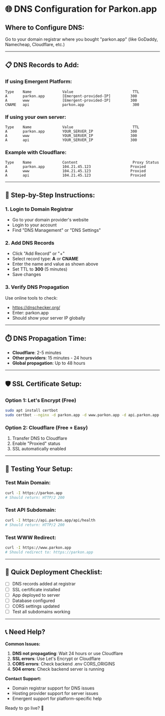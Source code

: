 # 🌐 DNS Configuration for Parkon.app

## Where to Configure DNS:
Go to your domain registrar where you bought "parkon.app" (like GoDaddy, Namecheap, Cloudflare, etc.)

---

## 📋 DNS Records to Add:

### If using Emergent Platform:
```
Type    Name              Value                           TTL
A       parkon.app        [Emergent-provided-IP]         300
A       www               [Emergent-provided-IP]         300
CNAME   api               parkon.app                      300
```

### If using your own server:
```
Type    Name              Value                           TTL
A       parkon.app        YOUR_SERVER_IP                 300
A       www               YOUR_SERVER_IP                 300
A       api               YOUR_SERVER_IP                 300
```

### Example with Cloudflare:
```
Type    Name              Content                         Proxy Status
A       parkon.app        104.21.45.123                  Proxied
A       www               104.21.45.123                  Proxied
A       api               104.21.45.123                  Proxied
```

---

## 🔧 Step-by-Step Instructions:

### 1. Login to Domain Registrar
- Go to your domain provider's website
- Login to your account
- Find "DNS Management" or "DNS Settings"

### 2. Add DNS Records
- Click "Add Record" or "+"
- Select record type: **A** or **CNAME**
- Enter the name and value as shown above
- Set TTL to **300** (5 minutes)
- Save changes

### 3. Verify DNS Propagation
Use online tools to check:
- https://dnschecker.org/
- Enter: parkon.app
- Should show your server IP globally

---

## ⏱️ DNS Propagation Time:
- **Cloudflare**: 2-5 minutes
- **Other providers**: 15 minutes - 24 hours
- **Global propagation**: Up to 48 hours

---

## 🛡️ SSL Certificate Setup:

### Option 1: Let's Encrypt (Free)
```bash
sudo apt install certbot
sudo certbot --nginx -d parkon.app -d www.parkon.app -d api.parkon.app
```

### Option 2: Cloudflare (Free + Easy)
1. Transfer DNS to Cloudflare
2. Enable "Proxied" status
3. SSL automatically enabled

---

## 🧪 Testing Your Setup:

### Test Main Domain:
```bash
curl -I https://parkon.app
# Should return: HTTP/2 200
```

### Test API Subdomain:
```bash
curl -I https://api.parkon.app/api/health
# Should return: HTTP/2 200
```

### Test WWW Redirect:
```bash
curl -I https://www.parkon.app
# Should redirect to: https://parkon.app
```

---

## 🎯 Quick Deployment Checklist:

- [ ] DNS records added at registrar
- [ ] SSL certificate installed
- [ ] App deployed to server
- [ ] Database configured
- [ ] CORS settings updated
- [ ] Test all subdomains working

---

## 📞 Need Help?

**Common Issues:**
1. **DNS not propagating**: Wait 24 hours or use Cloudflare
2. **SSL errors**: Use Let's Encrypt or Cloudflare
3. **CORS errors**: Check backend .env CORS_ORIGINS
4. **504 errors**: Check backend server is running

**Contact Support:**
- Domain registrar support for DNS issues
- Hosting provider support for server issues
- Emergent support for platform-specific help

Ready to go live? 🚀